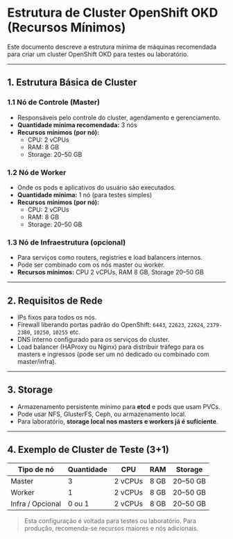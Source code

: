 # Estrutura de Cluster OpenShift OKD (Recursos Mínimos)

Este documento descreve a estrutura mínima de máquinas recomendada para criar um cluster OpenShift OKD para testes ou laboratório.

---

## 1. Estrutura Básica de Cluster

### 1.1 Nó de Controle (Master)
- Responsáveis pelo controle do cluster, agendamento e gerenciamento.  
- **Quantidade mínima recomendada:** 3 nós  
- **Recursos mínimos (por nó):**
  - CPU: 2 vCPUs  
  - RAM: 8 GB  
  - Storage: 20–50 GB  

### 1.2 Nó de Worker
- Onde os pods e aplicativos do usuário são executados.  
- **Quantidade mínima:** 1 nó (para testes simples)  
- **Recursos mínimos (por nó):**
  - CPU: 2 vCPUs  
  - RAM: 8 GB  
  - Storage: 20–50 GB  

### 1.3 Nó de Infraestrutura (opcional)
- Para serviços como routers, registries e load balancers internos.  
- Pode ser combinado com os nós master ou worker.  
- **Recursos mínimos:** CPU 2 vCPUs, RAM 8 GB, Storage 20–50 GB  

---

## 2. Requisitos de Rede

- IPs fixos para todos os nós.  
- Firewall liberando portas padrão do OpenShift: `6443`, `22623`, `22624`, `2379-2380`, `10250`, `10255` etc.  
- DNS interno configurado para os serviços do cluster.  
- Load balancer (HAProxy ou Nginx) para distribuir tráfego para os masters e ingressos (pode ser um nó dedicado ou combinado com master/infra).

---

## 3. Storage

- Armazenamento persistente mínimo para **etcd** e pods que usam PVCs.  
- Pode usar NFS, GlusterFS, Ceph, ou armazenamento local.  
- Para laboratório, **storage local nos masters e workers já é suficiente**.

---

## 4. Exemplo de Cluster de Teste (3+1)

| Tipo de nó       | Quantidade | CPU     | RAM    | Storage   |
|-----------------|------------|--------|-------|-----------|
| Master           | 3          | 2 vCPUs | 8 GB  | 20–50 GB |
| Worker           | 1          | 2 vCPUs | 8 GB  | 20–50 GB |
| Infra / Opcional | 0 ou 1     | 2 vCPUs | 8 GB  | 20–50 GB |

> Esta configuração é voltada para testes ou laboratório. Para produção, recomenda-se recursos maiores e nós adicionais.
